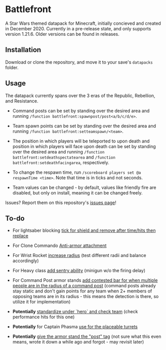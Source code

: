 # Battlefront
A Star Wars themed datapack for Minecraft, initially concieved and created in December 2020. Currently in a pre-release state, and only supports version 1.21.6. Older versions can be found in releases.

## Installation
Download or clone the repository, and move it to your save's `datapacks` folder.

## Usage
The datapack currently spans over the 3 eras of the Republic, Rebellion, and Resistance.

- Command posts can be set by standing over the desired area and running `/function battlefront:spawnpost/post<a/b/c/d/e>`.

- Team spawn points can be set by standing over the desired area and running `/function battlefront:setteamspawn/<team>`.

- The position in which players will be teleported to upon death and position in which players will face upon death can be set by standing over the desired area and running `/function battlefront:setdeathspectatearea` and `/function battlefront:setdeathfacingarea`, respectively.

- To change the respawn time, run `/scoreboard players set @a respawnTime <time>`. Note that time is in ticks and not seconds.

- Team values can be changed - by default, values like friendly fire are disabled, but only on install, meaning it can be changed freely.

Issues? Report them on this repository's [issues page](https://github.com/mikhailmikhalchuk/mcbattlefront/issues)!

## To-do
- For lightsaber blocking [tick for shield and remove after time/hits then replace](https://github.com/mikhailmikhalchuk/mcbattlefront/blob/master/data/battlefront/function/tick.mcfunction)

- For Clone Commando [Anti-armor attachment](https://github.com/mikhailmikhalchuk/mcbattlefront/blob/master/data/battlefront/function/classes/enforcer.mcfunction#L38)

- For Wrist Rocket [increase radius](https://github.com/mikhailmikhalchuk/mcbattlefront/blob/master/data/battlefront/function/abilities/wristrocket/wristrockettick.mcfunction#L6) (test different radii and balance accordingly)

- For Heavy class [add sentry ability](https://github.com/mikhailmikhalchuk/mcbattlefront/blob/master/data/battlefront/function/classes/heavy.mcfunction) (minigun w/o the firing delay)

- For Command Post armor stands [add contested bar for when multiple people are in the radius of a command post](https://github.com/mikhailmikhalchuk/mcbattlefront/tree/master/data/battlefront/function/posts) (command posts already stay static and don't gain points for any team when 2+ members of opposing teams are in its radius - this means the detection is there, so utilize it for implementation)

- **Potentially** [standardize under \`hero\` and check team](https://github.com/mikhailmikhalchuk/mcbattlefront/blob/master/data/battlefront/function/install.mcfunction) (check performance hits for this one)

- **Potentially** for Captain Phasma [use for the placeable turrets](https://www.planetminecraft.com/data-pack/automatic-turrets/)

- **Potentially** [give the armor stand the "post" tag](https://github.com/mikhailmikhalchuk/mcbattlefront/blob/master/data/battlefront/function/spawnpost/manager.mcfunction) (not sure what this even means, wrote it down a while ago and forgot - may revisit later)